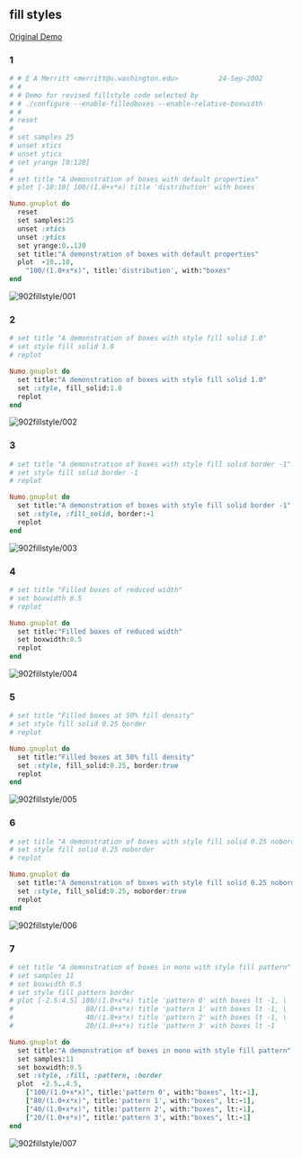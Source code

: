 ## fill styles
[Original Demo](http://gnuplot.sourceforge.net/demo_4.6/fillstyle.html)

### 1

```ruby
# # E A Merritt <merritt@u.washington.edu>          24-Sep-2002
# #
# # Demo for revised fillstyle code selected by 
# # ./configure --enable-filledboxes --enable-relative-boxwidth
# #
# reset
# 
# set samples 25
# unset xtics
# unset ytics
# set yrange [0:120]
# 
# set title "A demonstration of boxes with default properties"
# plot [-10:10] 100/(1.0+x*x) title 'distribution' with boxes

Numo.gnuplot do
  reset
  set samples:25
  unset :xtics
  unset :ytics
  set yrange:0..120
  set title:"A demonstration of boxes with default properties"
  plot  -10..10,
    "100/(1.0+x*x)", title:'distribution', with:"boxes"
end
```
![902fillstyle/001](https://raw.githubusercontent.com/ruby-numo/gnuplot-demo/master/gnuplot/md/902fillstyle/image/001.png)

### 2

```ruby
# set title "A demonstration of boxes with style fill solid 1.0"
# set style fill solid 1.0
# replot

Numo.gnuplot do
  set title:"A demonstration of boxes with style fill solid 1.0"
  set :style, fill_solid:1.0
  replot
end
```
![902fillstyle/002](https://raw.githubusercontent.com/ruby-numo/gnuplot-demo/master/gnuplot/md/902fillstyle/image/002.png)

### 3

```ruby
# set title "A demonstration of boxes with style fill solid border -1"
# set style fill solid border -1
# replot

Numo.gnuplot do
  set title:"A demonstration of boxes with style fill solid border -1"
  set :style, :fill_solid, border:-1
  replot
end
```
![902fillstyle/003](https://raw.githubusercontent.com/ruby-numo/gnuplot-demo/master/gnuplot/md/902fillstyle/image/003.png)

### 4

```ruby
# set title "Filled boxes of reduced width"
# set boxwidth 0.5 
# replot

Numo.gnuplot do
  set title:"Filled boxes of reduced width"
  set boxwidth:0.5
  replot
end
```
![902fillstyle/004](https://raw.githubusercontent.com/ruby-numo/gnuplot-demo/master/gnuplot/md/902fillstyle/image/004.png)

### 5

```ruby
# set title "Filled boxes at 50% fill density"
# set style fill solid 0.25 border
# replot

Numo.gnuplot do
  set title:"Filled boxes at 50% fill density"
  set :style, fill_solid:0.25, border:true
  replot
end
```
![902fillstyle/005](https://raw.githubusercontent.com/ruby-numo/gnuplot-demo/master/gnuplot/md/902fillstyle/image/005.png)

### 6

```ruby
# set title "A demonstration of boxes with style fill solid 0.25 noborder"
# set style fill solid 0.25 noborder
# replot

Numo.gnuplot do
  set title:"A demonstration of boxes with style fill solid 0.25 noborder"
  set :style, fill_solid:0.25, noborder:true
  replot
end
```
![902fillstyle/006](https://raw.githubusercontent.com/ruby-numo/gnuplot-demo/master/gnuplot/md/902fillstyle/image/006.png)

### 7

```ruby
# set title "A demonstration of boxes in mono with style fill pattern"
# set samples 11
# set boxwidth 0.5 
# set style fill pattern border
# plot [-2.5:4.5] 100/(1.0+x*x) title 'pattern 0' with boxes lt -1, \
#                  80/(1.0+x*x) title 'pattern 1' with boxes lt -1, \
#                  40/(1.0+x*x) title 'pattern 2' with boxes lt -1, \
#                  20/(1.0+x*x) title 'pattern 3' with boxes lt -1

Numo.gnuplot do
  set title:"A demonstration of boxes in mono with style fill pattern"
  set samples:11
  set boxwidth:0.5
  set :style, :fill, :pattern, :border
  plot  -2.5..4.5,
    ["100/(1.0+x*x)", title:'pattern 0', with:"boxes", lt:-1],
    ["80/(1.0+x*x)", title:'pattern 1', with:"boxes", lt:-1],
    ["40/(1.0+x*x)", title:'pattern 2', with:"boxes", lt:-1],
    ["20/(1.0+x*x)", title:'pattern 3', with:"boxes", lt:-1]
end
```
![902fillstyle/007](https://raw.githubusercontent.com/ruby-numo/gnuplot-demo/master/gnuplot/md/902fillstyle/image/007.png)
